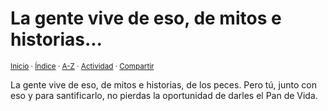 # La gente vive de eso, de mitos e historias...
<sup>[Inicio](https://github.com/jucardus/jucardus.github.io/repo/blob/main/readme.md) · [Índice](https://github.com/jucardus/jucardus.github.io/repo/blob/main/indices/apotegmas.md) · [A-Z](https://github.com/jucardus/jucardus.github.io/repo/blob/main/indices/alfabetico.md) · [Actividad](https://github.com/jucardus/jucardus.github.io/repo/blob/main/indices/actividad.md) · [Compartir](https://x.com/intent/tweet?text=Apotegmas%20-%20La%20gente%20vive%20de%20eso%2C%20de%20mitos%20e%20historias...%0A%E2%86%92%20https%3A%2F%2Fgithub.com%2Fjucardus%2Frepo%2Fblob%2Fmain%2Fcontenido%2F25%2F04%2F23%2Fla-gente-vive-de-eso.md%0A%0A%23aptgms_jucardus%0A%40jucardus)</sup>

La gente vive de eso, de mitos e historias, de los peces. Pero tú, junto con eso y para santificarlo, no pierdas la oportunidad de darles el Pan de Vida.
